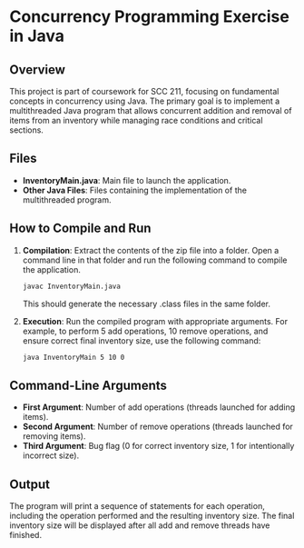 # Concurrency Programming Exercise in Java

## Overview
This project is part of coursework for SCC 211, focusing on fundamental concepts in concurrency using Java. The primary goal is to implement a multithreaded Java program that allows concurrent addition and removal of items from an inventory while managing race conditions and critical sections.

## Files
- **InventoryMain.java**: Main file to launch the application.
- **Other Java Files**: Files containing the implementation of the multithreaded program.

## How to Compile and Run
1. **Compilation**: Extract the contents of the zip file into a folder. Open a command line in that folder and run the following command to compile the application.
    ```bash
    javac InventoryMain.java
    ```
   This should generate the necessary .class files in the same folder.

2. **Execution**: Run the compiled program with appropriate arguments. For example, to perform 5 add operations, 10 remove operations, and ensure correct final inventory size, use the following command:
    ```bash
    java InventoryMain 5 10 0
    ```

## Command-Line Arguments
- **First Argument**: Number of add operations (threads launched for adding items).
- **Second Argument**: Number of remove operations (threads launched for removing items).
- **Third Argument**: Bug flag (0 for correct inventory size, 1 for intentionally incorrect size).

## Output
The program will print a sequence of statements for each operation, including the operation performed and the resulting inventory size. The final inventory size will be displayed after all add and remove threads have finished.

